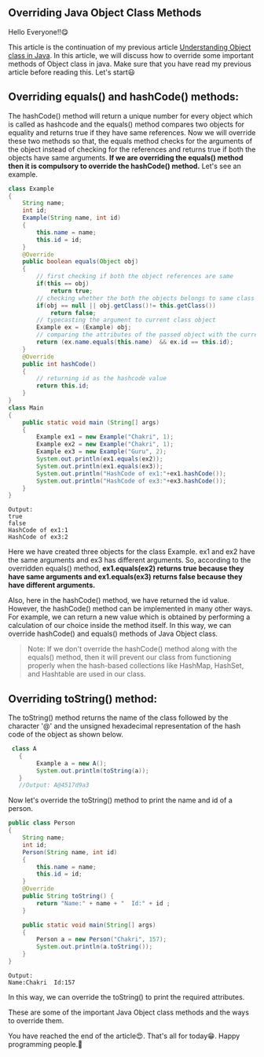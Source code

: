 ## Overriding Java Object Class Methods

Hello Everyone!!😋

This article is the continuation of my previous article [Understanding Object class in Java](https://chakradharblogs.hashnode.dev/understanding-object-class-in-java). In this article, we will discuss how to override some important methods of Object class in java. Make sure that you have read my previous article before reading this. Let's start😃

## Overriding equals() and hashCode() methods:
The hashCode() method will return a unique number for every object which is called as hashcode and the equals() method compares two objects for equality and returns true if they have same references. Now we will override these two methods so that, the equals method checks for the arguments of the object instead of checking for the references and returns true if both the objects have same arguments. **If we are overriding the equals() method then it is compulsory to override the hashCode() method.** Let's see an example.

``` java
class Example 
{ 
    String name; 
    int id; 
    Example(String name, int id) 
    { 
        this.name = name; 
        this.id = id; 
    } 
    @Override
    public boolean equals(Object obj) 
    {
        // first checking if both the object references are same
        if(this == obj) 
            return true; 
        // checking whether the both the objects belongs to same class or not
        if(obj == null || obj.getClass()!= this.getClass()) 
            return false; 
        // typecasting the argument to current class object
        Example ex = (Example) obj; 
        // comparing the attributes of the passed object with the current object 
        return (ex.name.equals(this.name)  && ex.id == this.id); 
    } 
    @Override
    public int hashCode() 
    { 
        // returning id as the hashcode value
        return this.id; 
    } 
} 
class Main 
{ 
    public static void main (String[] args)  
    { 
        Example ex1 = new Example("Chakri", 1); 
        Example ex2 = new Example("Chakri", 1); 
        Example ex3 = new Example("Guru", 2);
        System.out.println(ex1.equals(ex2));
        System.out.println(ex1.equals(ex3));
        System.out.println("HashCode of ex1:"+ex1.hashCode());
        System.out.println("HashCode of ex3:"+ex3.hashCode());
    } 
}

```
```
Output:
true
false
HashCode of ex1:1
HashCode of ex3:2
```
Here we have created three objects for the class Example. ex1 and ex2 have the same arguments and ex3 has different arguments. So, according to the overridden equals() method, **ex1.equals(ex2) returns true because they have same arguments and ex1.equals(ex3) returns false because they have different arguments.**

Also, here in the hashCode() method, we have returned the id value. However, the hashCode() method can be implemented in many other ways. For example, we can return a new value which is obtained by performing a calculation of our choice inside the method itself. In this way, we can override hashCode() and equals() methods of Java Object class.
>Note: If we don't override the hashCode() method along with the equals() method, then it will prevent our class from functioning properly when the hash-based collections like HashMap, HashSet, and Hashtable are used in our class.

## Overriding toString() method:
The toString() method returns the name of the class followed by the character '@' and the unsigned hexadecimal representation of the hash code of the object as shown below.

``` java
 class A
   {
        Example a = new A();
        System.out.println(toString(a));
   }
   //Output: A@4517d9a3
```
Now let's override the toString() method to print the name and id of a person.

``` java
public class Person 
{
    String name;
    int id;
    Person(String name, int id)
    {
        this.name = name;
        this.id = id;
    }
    @Override
	public String toString() {
		return "Name:" + name + "  Id:" + id ;
    }

    public static void main(String[] args)
    {
        Person a = new Person("Chakri", 157);
        System.out.println(a.toString());
    }
}
```
```
Output:
Name:Chakri  Id:157
```
In this way, we can override the toString() to print the required attributes.

These are some of the important Java Object class methods and the ways to override them.

You have reached the end of the article😍. That's all for today😁. Happy programming people.💛





